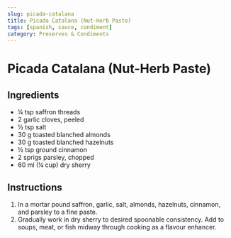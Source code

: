 ```yaml
---
slug: picada-catalana
title: Picada Catalana (Nut-Herb Paste)
tags: [spanish, sauce, condiment]
category: Preserves & Condiments
---
```


# Picada Catalana (Nut-Herb Paste)

## Ingredients

- ¼ tsp saffron threads
- 2 garlic cloves, peeled
- ½ tsp salt
- 30 g toasted blanched almonds
- 30 g toasted blanched hazelnuts
- ½ tsp ground cinnamon
- 2 sprigs parsley, chopped
- 60 ml (¼ cup) dry sherry

## Instructions

1. In a mortar pound saffron, garlic, salt, almonds, hazelnuts, cinnamon, and parsley to a fine paste.
2. Gradually work in dry sherry to desired spoonable consistency. Add to soups, meat, or fish midway through cooking as a flavour enhancer.
